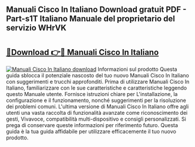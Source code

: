 ## Manuali Cisco In Italiano Download gratuit PDF - Part-s1T Italiano Manuale del proprietario del servizio WHrVK

# <h2><a href="http://dff5of.blite.top/?on=Manuali+Cisco+In+Italiano">🔗Download 👉🔴 Manuali Cisco In Italiano</a></h2>

[![Manuali Cisco In Italiano download](https://i.imgur.com/lujVjoI.png)](http://dff5of.blite.top/?on=Manuali+Cisco+In+Italiano)
Informazioni sul prodotto Questa guida sblocca il potenziale nascosto del tuo nuovo Manuali Cisco In Italiano con suggerimenti e trucchi approfonditi. Prima di utilizzare Manuali Cisco In Italiano, familiarizzare con le sue caratteristiche e caratteristiche leggendo questo Manuale utente. Fornisce istruzioni chiare per L'installazione, la configurazione e il funzionamento, nonché suggerimenti per la risoluzione dei problemi comuni. L'ultima versione di Manuali Cisco In Italiano offre agli utenti una vasta raccolta di funzionalità avanzate come riconoscimento dei gesti, Vivavoce, compatibilità multi-dispositivo e consigli personalizzati. Si prega di conservare queste informazioni per riferimento futuro. Questa guida è la tua guida affidabile per utilizzare efficacemente il tuo nuovo prodotto.
